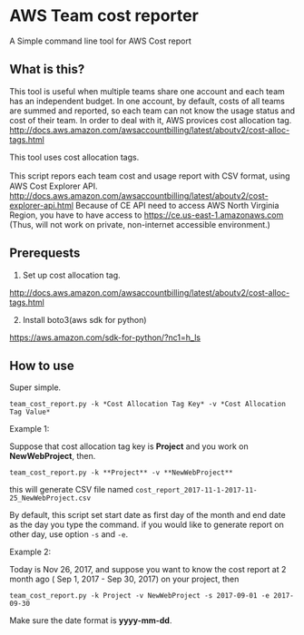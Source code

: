 # AWS Team cost reporter

A Simple command line tool for AWS Cost report

## What is this?
This tool is useful when multiple teams share one account and each team has an independent budget.
In one account, by default, costs of all teams are summed and reported, so each team can not know
the usage status and cost of their team.
In order to deal with it, AWS provices cost allocation tag.
http://docs.aws.amazon.com/awsaccountbilling/latest/aboutv2/cost-alloc-tags.html

This tool uses cost allocation tags.

This script repors each team cost and usage report with CSV format, using　AWS Cost Explorer API.
http://docs.aws.amazon.com/awsaccountbilling/latest/aboutv2/cost-explorer-api.html
Because of CE API need to access AWS North Virginia Region, you have to have access to
https://ce.us-east-1.amazonaws.com
(Thus, will not work on private, non-internet accessible environment.)

## Prerequests
1. Set up cost allocation tag.

http://docs.aws.amazon.com/awsaccountbilling/latest/aboutv2/cost-alloc-tags.html

2. Install boto3(aws sdk for python)

https://aws.amazon.com/sdk-for-python/?nc1=h_ls

## How to use

Super simple.

`team_cost_report.py -k *Cost Allocation Tag Key* -v *Cost Allocation Tag Value*` 

Example 1:

Suppose that cost allocation tag key is **Project** and you work on **NewWebProject**, then.

`team_cost_report.py -k **Project** -v **NewWebProject**`

this will generate CSV file named `cost_report_2017-11-1-2017-11-25_NewWebProject.csv`

By default, this script set start date as first day of the month and end date as the day you type the command. if you would like to generate report on other day, use option `-s` and `-e`.


Example 2:

Today is Nov 26, 2017, and suppose you want to know the cost report at 2 month ago ( Sep 1, 2017 - Sep 30, 2017) on your project, then

`team_cost_report.py -k Project -v NewWebProject -s 2017-09-01 -e 2017-09-30`

Make sure the date format is **yyyy-mm-dd**. 
